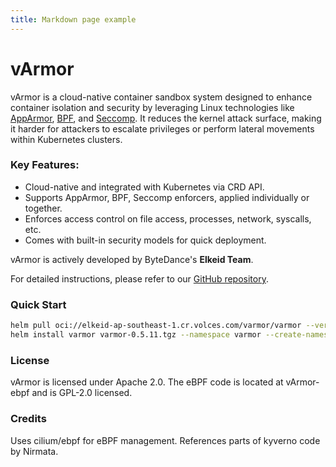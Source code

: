 ```yaml
---
title: Markdown page example
---
```


# vArmor

vArmor is a cloud-native container sandbox system designed to enhance container isolation and security by leveraging Linux technologies like [AppArmor](https://en.wikipedia.org/wiki/AppArmor), [BPF](https://docs.kernel.org/bpf/prog_lsm.html), and [Seccomp](https://en.wikipedia.org/wiki/Seccomp). It reduces the kernel attack surface, making it harder for attackers to escalate privileges or perform lateral movements within Kubernetes clusters.

### Key Features:
- Cloud-native and integrated with Kubernetes via CRD API.
- Supports AppArmor, BPF, Seccomp enforcers, applied individually or together.
- Enforces access control on file access, processes, network, syscalls, etc.
- Comes with built-in security models for quick deployment.

vArmor is actively developed by ByteDance's **Elkeid Team**.

For detailed instructions, please refer to our [GitHub repository](https://github.com/bytedance/vArmor).

### Quick Start
```bash
helm pull oci://elkeid-ap-southeast-1.cr.volces.com/varmor/varmor --version 0.5.11
helm install varmor varmor-0.5.11.tgz --namespace varmor --create-namespace --set image.registry="elkeid-ap-southeast-1.cr.volces.com"
```
### License

vArmor is licensed under Apache 2.0. The eBPF code is located at vArmor-ebpf and is GPL-2.0 licensed.

### Credits
Uses cilium/ebpf for eBPF management.
References parts of kyverno code by Nirmata.
